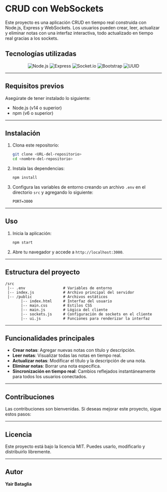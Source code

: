 # CRUD con WebSockets

Este proyecto es una aplicación CRUD en tiempo real construida con Node.js, Express y WebSockets. Los usuarios pueden crear, leer, actualizar y eliminar notas con una interfaz interactiva, todo actualizado en tiempo real gracias a los sockets.

## Tecnologías utilizadas

<p align="center">
  <img src="https://img.shields.io/badge/Node.js-339933?style=for-the-badge&logo=node.js&logoColor=white" alt="Node.js">
  <img src="https://img.shields.io/badge/Express-000000?style=for-the-badge&logo=express&logoColor=white" alt="Express">
  <img src="https://img.shields.io/badge/Socket.io-010101?style=for-the-badge&logo=socket.io&logoColor=white" alt="Socket.io">
  <img src="https://img.shields.io/badge/Bootstrap-563D7C?style=for-the-badge&logo=bootstrap&logoColor=white" alt="Bootstrap">
  <img src="https://img.shields.io/badge/UUID-8B0000?style=for-the-badge&logo=uuid&logoColor=white" alt="UUID">
</p>

---

## Requisitos previos

Asegúrate de tener instalado lo siguiente:

- Node.js (v14 o superior)
- npm (v6 o superior)

---

## Instalación

1. Clona este repositorio:

   ```bash
   git clone <URL-del-repositorio>
   cd <nombre-del-repositorio>
   ```

2. Instala las dependencias:

   ```bash
   npm install
   ```

3. Configura las variables de entorno creando un archivo `.env` en el directorio `src` y agregando lo siguiente:

   ```env
   PORT=3000
   ```

---

## Uso

1. Inicia la aplicación:

   ```bash
   npm start
   ```

2. Abre tu navegador y accede a `http://localhost:3000`.

---

## Estructura del proyecto

```
/src
 |-- .env                 # Variables de entorno
 |-- index.js             # Archivo principal del servidor
 |-- /public              # Archivos estáticos
       |-- index.html     # Interfaz del usuario
       |-- main.css       # Estilos CSS
       |-- main.js        # Lógica del cliente
       |-- sockets.js     # Configuración de sockets en el cliente
       |-- ui.js          # Funciones para renderizar la interfaz
```

---

## Funcionalidades principales

- **Crear notas**: Agregar nuevas notas con título y descripción.
- **Leer notas**: Visualizar todas las notas en tiempo real.
- **Actualizar notas**: Modificar el título y la descripción de una nota.
- **Eliminar notas**: Borrar una nota específica.
- **Sincronización en tiempo real**: Cambios reflejados instantáneamente para todos los usuarios conectados.

---

## Contribuciones

Las contribuciones son bienvenidas. Si deseas mejorar este proyecto, sigue estos pasos:

---

## Licencia

Este proyecto está bajo la licencia MIT. Puedes usarlo, modificarlo y distribuirlo libremente.

---

## Autor

**Yair Bataglia**  

